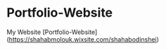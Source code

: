 # Portfolio-Website
My Website 
[Portfolio-Website] (https://shahabmolouk.wixsite.com/shahabodinshei)
